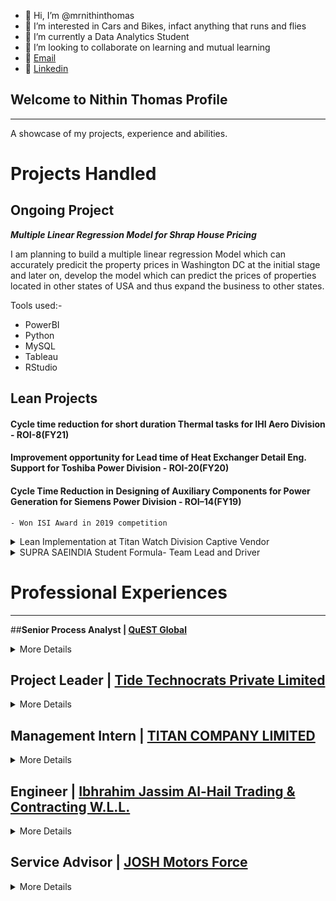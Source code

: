 - 👋 Hi, I’m @mrnithinthomas
- 👀 I’m interested in Cars and Bikes, infact anything that runs and flies
- 🌱 I’m currently a Data Analytics Student
- 💞️ I’m looking to collaborate on learning and mutual learning
- 📧 [Email](mailto:mrnithinthomas@gmail.com)
- 🔗 [Linkedin](https://www.linkedin.com/in/mrnithinthomas/)

<!---
mrnithinthomas/mrnithinthomas is a ✨ special ✨ repository because its `README.md` (this file) appears on your GitHub profile.
You can click the Preview link to take a look at your changes.
--->

## Welcome to Nithin Thomas Profile
---
A showcase of my projects, experience and abilities.

# Projects Handled

## **Ongoing Project**

***Multiple Linear Regression Model for Shrap House Pricing***

I am planning to build a multiple linear regression Model which can accurately predicit the property prices in Washington DC at the initial stage and later on, develop the model which can predict the prices of properties located in other states of USA and thus expand the business to other states.

Tools used:-
- PowerBI
- Python
- MySQL
- Tableau
- RStudio

## **Lean Projects**

#### Cycle time reduction for short duration Thermal tasks for IHI Aero Division - ROI-8(FY21)

#### Improvement opportunity for Lead time of Heat Exchanger Detail Eng. Support for Toshiba Power Division - ROI-20(FY20)

#### Cycle Time Reduction in Designing of Auxiliary Components for Power Generation for Siemens Power Division - ROI–14(FY19)
    - Won ISI Award in 2019 competition
    

<details>
<summary> Lean Implementation at Titan Watch Division Captive Vendor</summary>
<br>
The need of Industry today is to manage, sustain and expand businesses, so lean operations can offer knowledge in the areas of Project Management, Total Quality Management, Lean Manufacturing and Planning, Supply Chain Management, Manufacturing and Service Operations Management, Technology Management etc.,
This internship report records the two months’ internship work on “Lean Implementation at Titans Captive Vendor” at Titan Company Limited, a manufacturing company located in Hosur, specialized in making watches. The report focus on an improved layout, workstation design, line balancing and improving the process carried out with an introduction to various concepts of lean manufacturing. Special emphasis is put on the watch manufacturing process, understanding of which was necessary for the study. Then the report provides a broad description of the industry and the company. Then it talks about the research methodology followed and the tools used. Later this report presents the data collected about various wastes in the company, analysis of the same and its interpretations. Various tools were used for the analysis purpose.
Finally, the report concludes with the findings derived during the course of study and the suggestions to reduce various wastes in the company.
</details>


<details>
<summary> SUPRA SAEINDIA Student Formula- Team Lead and Driver</summary>
<br>
SAEINDIA is an affiliate society of SAE International, registered as an Indian non profit engineering and scientific society dedicated to the advancement of mobility community in India.
This event provides a real world engineering challenge for the SAEINDIA student members that reflects the steps involved in the entire process from design and engineering to production to marketing and endurance.
</details>


# Professional Experiences
---
##**Senior Process Analyst | [QuEST Global](https://www.quest-global.com/)**
<details>
<summary> 
More Details
</summary>
<br>
    
Job role involved:-
- Quality Single Point of Contact (QSPC) for a delivery unit in QuEST.
- Driving a data-driven approach in problem-solving & decision-making process in day-to-day Project management.
- Conducting weekly/monthly meetings to monitor the project-specific KPIs and take appropriate action if required.
- Interact with Customers, understand requirements, and achieve their KPIs.
- Conduct audits in terms of ISO and AS Standards and improves overall project maturity of the Delivery Unit.
- Active support in conducting RCAs and data analysis on problems
- Periodic monitoring & control of Quality Management System
- Drives DAMIC & DMADV projects within the delivery unit.
- Identifying and mentoring Continuous Improvement and Kaizen ideas through a data-driven approach and attaining savings for both customers and QuEST.
- Manage roles such as CI Champion for the delivery unit, Quality Reviewer for first of projects

Tools and Technologies used
- Oracle Apex
- PMMA
- Lean Six Sigma 
- IPMS - Project Management tool
- Internal Quality Audit tool
- MiniTab

Achievements
- Third prize in National Level LEAN Sigma competition organized by Indian Statistical Institute
- On The Fly Award 2019 on Overall FY Performance
</details>

## **Project Leader | [Tide Technocrats Private Limited](https://www.tidetechnocrats.com/)**
<details>
<summary> 
More Details
</summary>
<br>
Job role involved:-
- Managing the project formulation and implementation stages for setting up 33 Plants in Swachh Andhra Government Project.
-  Worked on ZOHO Projects, Trello, and MS Projects during formulation stage.
-  Established the project team through technical recruitment.
- Coordinated with the construction as well as installation teams through various platforms.
-  Experience in vendor management and liaisoning at Macro- Level.

Tools and Technologies used
- Trello
- Zoho Projects
- MS Projects
</details>

## **Management Intern | [TITAN COMPANY LIMITED](https://www.titan.co.in/)**
<details>
<summary> 
More Details
</summary>
<br>
Job role involved:-
- Implement lean in process at a vendor location
- Lean out the operaction process

Tools and Technologies used
- MS Visio
- Kanban board
- MS Projects
</details>

## **Engineer | [Ibhrahim Jassim Al-Hail Trading & Contracting W.L.L.]()**
<details>
<summary> 
More Details
</summary>
<br>
Job role involved:-
- Make to order made possible within 30 days (otherwise it was 60 days)
- Vendor development for reducing workload and increasing quality.
- Design product according to customer requirement.
- Design and modification made possible before the actual delivery of CBU thereby reducing 40% of waiting time.
- Improvement in the production process- Lean Implementation
- Continues improvement of vendor and price negotiation.
</details>

## **Service Advisor | [JOSH Motors Force](https://www.dealerservicecenter.in/list/bus/force-motors/kerala/alappuzha/josh-motors/2277984)**
<details>
<summary> 
More Details
</summary>
<br>
Job role involved:-
- Service Supervision- Improved customer satisfaction
- Inventory Management- FSN introduction saving 30% inventory cost
- Job allocation which helped in 10% more engagement of employees.
- Order Fulfilment- continues reporting helped in attain 99% order fulfillment and problem-solving.
</details>
